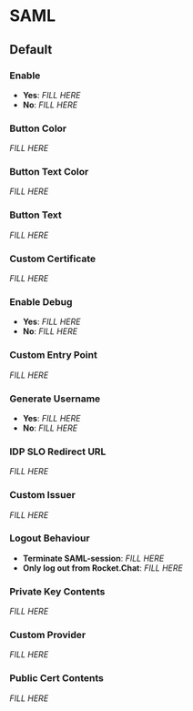 # SAML

## Default


### Enable

- **Yes**: _FILL HERE_
- **No**: _FILL HERE_


### Button Color

_FILL HERE_


### Button Text Color

_FILL HERE_


### Button Text

_FILL HERE_


### Custom Certificate

_FILL HERE_


### Enable Debug

- **Yes**: _FILL HERE_
- **No**: _FILL HERE_


### Custom Entry Point

_FILL HERE_


### Generate Username

- **Yes**: _FILL HERE_
- **No**: _FILL HERE_


### IDP SLO Redirect URL

_FILL HERE_


### Custom Issuer

_FILL HERE_


### Logout Behaviour

- **Terminate SAML-session**: _FILL HERE_
- **Only log out from Rocket.Chat**: _FILL HERE_


### Private Key Contents

_FILL HERE_


### Custom Provider

_FILL HERE_


### Public Cert Contents

_FILL HERE_

